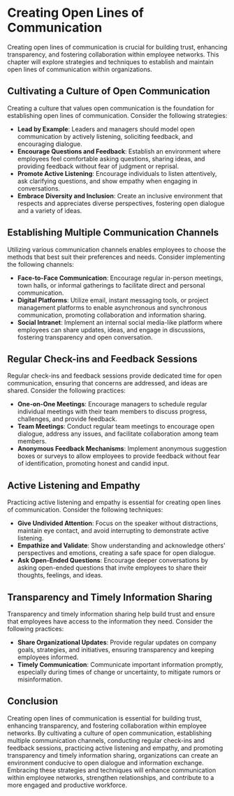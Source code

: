 Creating Open Lines of Communication
=============================================

Creating open lines of communication is crucial for building trust, enhancing transparency, and fostering collaboration within employee networks. This chapter will explore strategies and techniques to establish and maintain open lines of communication within organizations.

**Cultivating a Culture of Open Communication**
-----------------------------------------------

Creating a culture that values open communication is the foundation for establishing open lines of communication. Consider the following strategies:

* **Lead by Example**: Leaders and managers should model open communication by actively listening, soliciting feedback, and encouraging dialogue.
* **Encourage Questions and Feedback**: Establish an environment where employees feel comfortable asking questions, sharing ideas, and providing feedback without fear of judgment or reprisal.
* **Promote Active Listening**: Encourage individuals to listen attentively, ask clarifying questions, and show empathy when engaging in conversations.
* **Embrace Diversity and Inclusion**: Create an inclusive environment that respects and appreciates diverse perspectives, fostering open dialogue and a variety of ideas.

**Establishing Multiple Communication Channels**
------------------------------------------------

Utilizing various communication channels enables employees to choose the methods that best suit their preferences and needs. Consider implementing the following channels:

* **Face-to-Face Communication**: Encourage regular in-person meetings, town halls, or informal gatherings to facilitate direct and personal communication.
* **Digital Platforms**: Utilize email, instant messaging tools, or project management platforms to enable asynchronous and synchronous communication, promoting collaboration and information sharing.
* **Social Intranet**: Implement an internal social media-like platform where employees can share updates, ideas, and engage in discussions, fostering transparency and open conversation.

**Regular Check-ins and Feedback Sessions**
-------------------------------------------

Regular check-ins and feedback sessions provide dedicated time for open communication, ensuring that concerns are addressed, and ideas are shared. Consider the following practices:

* **One-on-One Meetings**: Encourage managers to schedule regular individual meetings with their team members to discuss progress, challenges, and provide feedback.
* **Team Meetings**: Conduct regular team meetings to encourage open dialogue, address any issues, and facilitate collaboration among team members.
* **Anonymous Feedback Mechanisms**: Implement anonymous suggestion boxes or surveys to allow employees to provide feedback without fear of identification, promoting honest and candid input.

**Active Listening and Empathy**
--------------------------------

Practicing active listening and empathy is essential for creating open lines of communication. Consider the following techniques:

* **Give Undivided Attention**: Focus on the speaker without distractions, maintain eye contact, and avoid interrupting to demonstrate active listening.
* **Empathize and Validate**: Show understanding and acknowledge others' perspectives and emotions, creating a safe space for open dialogue.
* **Ask Open-Ended Questions**: Encourage deeper conversations by asking open-ended questions that invite employees to share their thoughts, feelings, and ideas.

**Transparency and Timely Information Sharing**
-----------------------------------------------

Transparency and timely information sharing help build trust and ensure that employees have access to the information they need. Consider the following practices:

* **Share Organizational Updates**: Provide regular updates on company goals, strategies, and initiatives, ensuring transparency and keeping employees informed.
* **Timely Communication**: Communicate important information promptly, especially during times of change or uncertainty, to mitigate rumors or misinformation.

Conclusion
----------

Creating open lines of communication is essential for building trust, enhancing transparency, and fostering collaboration within employee networks. By cultivating a culture of open communication, establishing multiple communication channels, conducting regular check-ins and feedback sessions, practicing active listening and empathy, and promoting transparency and timely information sharing, organizations can create an environment conducive to open dialogue and information exchange. Embracing these strategies and techniques will enhance communication within employee networks, strengthen relationships, and contribute to a more engaged and productive workforce.
